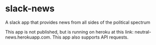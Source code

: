 # slack-news
A slack app that provides news from all sides of the political spectrum

This app is not published, but is running on heroku at this link: neutral-news.herokuapp.com.
This app also supports API requests.
